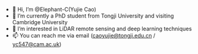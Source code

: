- 👋 Hi, I’m @Elephant-C(Yujie Cao)
- 🌱 I’m currently a PhD student from Tongji University and visiting Cambridge University
- 👀 I’m interested in LiDAR remote sensing and deep learning techniques
- 📫 You can reach me via email (caoyujie@tongji.edu.cn / yc547@cam.ac.uk)

<!---
Elephant-C/Elephant-C is a ✨ special ✨ repository because its `README.md` (this file) appears on your GitHub profile.
You can click the Preview link to take a look at your changes.
--->
